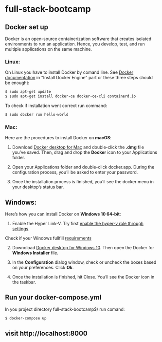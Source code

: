 # full-stack-bootcamp

## Docker set up

Docker is an open-source containerization software that creates isolated environments to run an application. Hence, you develop, test, and run multiple applications on the same machine.

### Linux:

On Linux you have to install Docker by comand line. See [Docker documentation](https://docs.docker.com/engine/install/ubuntu/) in "Install Docker Engine" part or these three steps should be enought:

```sh
$ sudo apt-get update
$ sudo apt-get install docker-ce docker-ce-cli containerd.io
```

To check if installation went correct run command:

```sh
$ sudo docker run hello-world
```

### Mac:

Here are the procedures to install Docker on **macOS**:

1. Download [Docker desktop for Mac](https://hub.docker.com/editions/community/docker-ce-desktop-mac) and double-click the **.dmg** file you’ve saved. Then, drag and drop the **Docker** icon to your Applications folder.

2. Open your Applications folder and double-click docker.app. During the configuration process, you’ll be asked to enter your password.

3. Once the installation process is finished, you’ll see the docker menu in your desktop’s status bar.

## Windows:

Here’s how you can install Docker on **Windows 10 64-bit**:

1. Enable the Hyper Link-V. Try first [enable the hyper-v role through settings](https://docs.microsoft.com/pl-pl/virtualization/hyper-v-on-windows/quick-start/enable-hyper-v?redirectedfrom=MSDN#enable-the-hyper-v-role-through-settings).

Check if your Windows fullfill [requirements](https://docs.microsoft.com/pl-pl/virtualization/hyper-v-on-windows/quick-start/enable-hyper-v?redirectedfrom=MSDN#check-requirements)

2. Downoload [Docker desktop for Windows 10](https://hub.docker.com/editions/community/docker-ce-desktop-windows).
   Then open the Docker for **Windows Installer** file.

3. In the **Configuration** dialog window, check or uncheck the boxes based on your preferences. Click **Ok**.

4. Once the installation is finished, hit Close. You’ll see the Docker icon in the taskbar.

## Run your docker-compose.yml

In you project directory full-stack-bootcamp\$/ run comand:

```sh
$ docker-compose up
```

## visit http://localhost:8000
